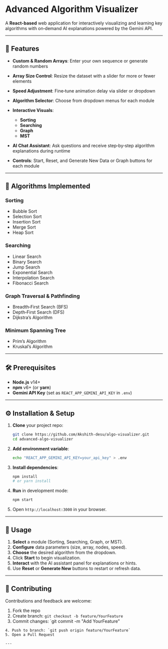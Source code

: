 # Advanced Algorithm Visualizer

A **React-based** web application for interactively visualizing and learning key algorithms with on‑demand AI explanations powered by the Gemini API.

---

## 🚀 Features

- **Custom & Random Arrays**: Enter your own sequence or generate random numbers
- **Array Size Control**: Resize the dataset with a slider for more or fewer elements
- **Speed Adjustment**: Fine‑tune animation delay via slider or dropdown
- **Algorithm Selector**: Choose from dropdown menus for each module
- **Interactive Visuals**:

  - **Sorting**
  - **Searching**
  - **Graph**
  - **MST**

- **AI Chat Assistant**: Ask questions and receive step‑by‑step algorithm explanations during runtime
- **Controls**: Start, Reset, and Generate New Data or Graph buttons for each module

---

## 🔢 Algorithms Implemented

### Sorting

- Bubble Sort
- Selection Sort
- Insertion Sort
- Merge Sort
- Heap Sort

### Searching

- Linear Search
- Binary Search
- Jump Search
- Exponential Search
- Interpolation Search
- Fibonacci Search

### Graph Traversal & Pathfinding

- Breadth‑First Search (BFS)
- Depth‑First Search (DFS)
- Dijkstra’s Algorithm

### Minimum Spanning Tree

- Prim’s Algorithm
- Kruskal’s Algorithm

---

## 🛠 Prerequisites

- **Node.js** v14+
- **npm** v6+ (or **yarn**)
- **Gemini API Key** (set as `REACT_APP_GEMINI_API_KEY` in `.env`)

---

## ⚙️ Installation & Setup

1. **Clone** your project repo:

   ```bash
   git clone https://github.com/Akshith-desu/algo-visualizer.git
   cd advanced-algo-visualizer
   ```

2. **Add environment variable**:

   ```bash
   echo "REACT_APP_GEMINI_API_KEY=your_api_key" > .env
   ```

3. **Install dependencies**:

   ```bash
   npm install
   # or yarn install
   ```

4. **Run** in development mode:

   ```bash
   npm start
   ```

5. Open `http://localhost:3000` in your browser.

---

## 📖 Usage

1. **Select** a module (Sorting, Searching, Graph, or MST).
2. **Configure** data parameters (size, array, nodes, speed).
3. **Choose** the desired algorithm from the dropdown.
4. Click **Start** to begin visualization.
5. **Interact** with the AI assistant panel for explanations or hints.
6. Use **Reset** or **Generate New** buttons to restart or refresh data.

---

## 🤝 Contributing

Contributions and feedback are welcome:

1. Fork the repo
2. Create branch: `git checkout -b feature/YourFeature`
3. Commit changes: \`git commit -m "Add YourFeature"

```
4. Push to branch: `git push origin feature/YourFeature`
5. Open a Pull Request

---

```
